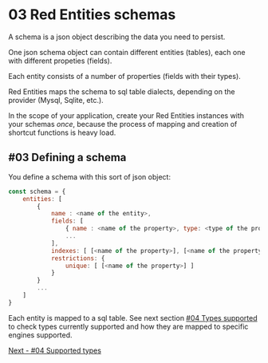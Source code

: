 # 03 Red Entities schemas

A schema is a json object describing the data you need to persist.

One json schema object can contain different entities (tables), each one with different propeties (fields).

Each entity consists of a number of properties (fields with their types).

Red Entities maps the schema to sql table dialects, depending on the provider (Mysql, Sqlite, etc.).

In the scope of your application, create your Red Entities instances with your schemas *once*, because the process of mapping and creation of shortcut functions is heavy load.

## #03 Defining a schema

You define a schema with this sort of json object:

```js
const schema = {
    entities: [
        {
            name : <name of the entity>,
            fields: [
                { name : <name of the property>, type: <type of the property>, default: <default value> }
                ...
            ],
            indexes: [ [<name of the property>], [<name of the property 1>, <name of the property 2>] ],
            restrictions: {
                unique: [ [<name of the property>] ]
            }
        }
        ...
    ]
}
```

Each entity is mapped to a sql table. See next section [#04 Types supported](/docs/04-types.md) to check types currently supported and how they are mapped to specific engines supported.

[Next - #04 Supported types](/docs/04-types.md) 